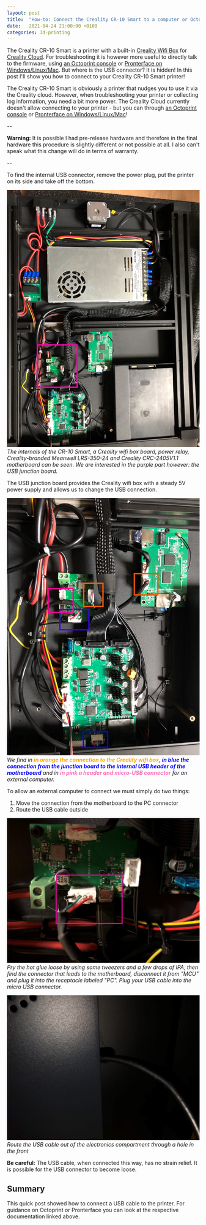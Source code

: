 ```yaml
---
layout: post
title:  "How-to: Connect the Creality CR-10 Smart to a computer or Octopi"
date:   2021-04-24 21:00:00 +0100
categories: 3d-printing
---
```


The Creality CR-10 Smart is a printer with a built-in [Creality Wifi Box](https://www.creality3dofficial.com/products/creality-wi-fi-box) for [Creality Cloud](https://model.creality.com/model).  For troubleshooting it is however more useful to directly talk to the firmware, using [an Octoprint console](https://octoprint.org/) or [Pronterface on Windows/Linux/Mac](https://www.help.prusa3d.com/en/article/pronterface-and-usb-cable_2222). But where is the USB connector? It is hidden! In this post I'Il show you how to connect to your Creality CR-10 Smart printer!

<style scoped>
  img + p, img + em {
    clear: both;
    display: block;
  }
</style>

The Creality CR-10 Smart is obviously a printer that nudges you to use it via the Creality cloud. However, when troubleshooting your printer or collecting log information, you need a bit more power. The Creality Cloud currently doesn't allow connecting to your printer - but you can through [an Octoprint console](https://octoprint.org/) or [Pronterface on Windows/Linux/Mac](https://www.help.prusa3d.com/en/article/pronterface-and-usb-cable_2222)!

--

**Warning:** It is possible I had pre-release hardware and therefore in the final hardware this procedure is slightly different or not possible at all. I also can't speak what this change will do in terms of warranty.

--

To find the internal USB connector, remove the power plug, put the printer on its side and take off the bottom. 

![Creality CR-10 Smart internals](/images/blog/2021-04-24-connect-creality-cr-10-to-computer-or-octopi/bottom-all.jpg)
*The internals of the CR-10 Smart, a Creality wifi box board, power relay, Creality-branded Meanwell LRS-350-24 and Creality CRC-2405V1.1 motherboard can be seen. We are interested in the purple part however: the USB junction board.*

The USB junction board provides the Creality wifi box with a steady 5V power supply and allows us to change the USB connection.

![Creality CR-10 Smart USB junction board](/images/blog/2021-04-24-connect-creality-cr-10-to-computer-or-octopi/closeup.jpg)
*We find in <strong style="color: orange">in orange the connection to the Creality wifi box</strong>, <strong style="color: blue">in blue the connection from the junction board to the internal USB header of the motherboard</strong> and in <strong style="color: hotpink">in pink a header and micro-USB connector</strong> for an external computer.*

To allow an external computer to connect we must simply do two things:

1. Move the connection from the motherboard to the PC connector
2. Route the USB cable outside

![Creality CR-10 Smart USB junction board](/images/blog/2021-04-24-connect-creality-cr-10-to-computer-or-octopi/complete.jpg)
*Pry the hot glue loose by using some tweezers and a few drops of IPA, then find the connector that leads to the motherboard, disconnect it from "MCU" and plug it into the receptacle labeled "PC". Plug your USB cable into the micro USB connector.*

![Creality CR-10 Smart USB cable routing](/images/blog/2021-04-24-connect-creality-cr-10-to-computer-or-octopi/cable-routing.jpg)
*Route the USB cable out of the electronics compartment through a hole in the front*

**Be careful:** The USB cable, when connected this way, has no strain relief. It is possible for the USB connector to become loose.

## Summary

This quick post showed how to connect a USB cable to the printer. For guidance on Octoprint or Pronterface you can look at the respective documentation linked above.
